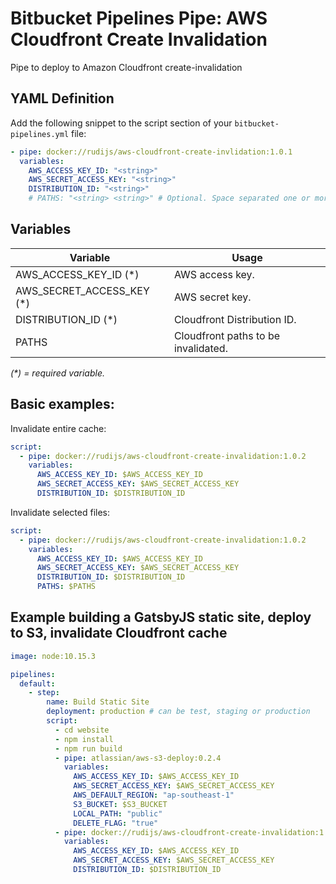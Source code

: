 # Bitbucket Pipelines Pipe: AWS Cloudfront Create Invalidation

Pipe to deploy to Amazon Cloudfront create-invalidation

## YAML Definition

Add the following snippet to the script section of your `bitbucket-pipelines.yml` file:

```yaml
- pipe: docker://rudijs/aws-cloudfront-create-invlidation:1.0.1
  variables:
    AWS_ACCESS_KEY_ID: "<string>"
    AWS_SECRET_ACCESS_KEY: "<string>"
    DISTRIBUTION_ID: "<string>"
    # PATHS: "<string> <string>" # Optional. Space separated one or more paths (ex: "/index.html /404.html"). Default is '/*' (everything)
```

## Variables

| Variable                   | Usage                               |
| -------------------------- | ----------------------------------- |
| AWS_ACCESS_KEY_ID (\*)     | AWS access key.                     |
| AWS_SECRET_ACCESS_KEY (\*) | AWS secret key.                     |
| DISTRIBUTION_ID (\*)       | Cloudfront Distribution ID.         |
| PATHS                      | Cloudfront paths to be invalidated. |

_(\*) = required variable._

## Basic examples:

Invalidate entire cache:

```yaml
script:
  - pipe: docker://rudijs/aws-cloudfront-create-invalidation:1.0.2
    variables:
      AWS_ACCESS_KEY_ID: $AWS_ACCESS_KEY_ID
      AWS_SECRET_ACCESS_KEY: $AWS_SECRET_ACCESS_KEY
      DISTRIBUTION_ID: $DISTRIBUTION_ID
```

Invalidate selected files:

```yaml
script:
  - pipe: docker://rudijs/aws-cloudfront-create-invalidation:1.0.2
    variables:
      AWS_ACCESS_KEY_ID: $AWS_ACCESS_KEY_ID
      AWS_SECRET_ACCESS_KEY: $AWS_SECRET_ACCESS_KEY
      DISTRIBUTION_ID: $DISTRIBUTION_ID
      PATHS: $PATHS
```

## Example building a GatsbyJS static site, deploy to S3, invalidate Cloudfront cache

```yaml
image: node:10.15.3

pipelines:
  default:
    - step:
        name: Build Static Site
        deployment: production # can be test, staging or production
        script:
          - cd website
          - npm install
          - npm run build
          - pipe: atlassian/aws-s3-deploy:0.2.4
            variables:
              AWS_ACCESS_KEY_ID: $AWS_ACCESS_KEY_ID
              AWS_SECRET_ACCESS_KEY: $AWS_SECRET_ACCESS_KEY
              AWS_DEFAULT_REGION: "ap-southeast-1"
              S3_BUCKET: $S3_BUCKET
              LOCAL_PATH: "public"
              DELETE_FLAG: "true"
          - pipe: docker://rudijs/aws-cloudfront-create-invalidation:1.0.2
            variables:
              AWS_ACCESS_KEY_ID: $AWS_ACCESS_KEY_ID
              AWS_SECRET_ACCESS_KEY: $AWS_SECRET_ACCESS_KEY
              DISTRIBUTION_ID: $DISTRIBUTION_ID
```

